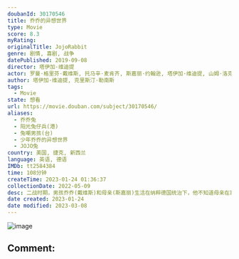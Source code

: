 ```yaml
---
doubanId: 30170546
title: 乔乔的异想世界
type: Movie
score: 8.3
myRating: 
originalTitle: JojoRabbit
genre: 剧情, 喜剧, 战争
datePublished: 2019-09-08
director: 塔伊加·维迪提
actor: 罗曼·格里芬·戴维斯, 托马辛·麦肯齐, 斯嘉丽·约翰逊, 塔伊加·维迪提, 山姆·洛克威尔, 蕾蓓尔·威尔森, 阿尔菲·艾伦, 斯戴芬·莫昌特, 阿奇·耶茨, 卢克·布兰登·菲尔德, 山姆·海加斯, 史丹斯拉夫·卡拉斯, 乔·温特劳布, 布莱恩·卡斯佩, 加布里埃尔·安德鲁斯, 罗伯特·伊斯特, 比利·雷纳, 克里斯蒂安·豪林斯, 吉尔比·格里芬·戴维斯, 哈迪·格里芬·戴维斯, 柯蒂斯·马修, 贝萨尼·亚当斯, 朱迪思·乔治, 维多利亚·霍根
author: 塔伊加·维迪提, 克里斯汀·勒南斯
tags:
  - Movie
state: 想看
url: https://movie.douban.com/subject/30170546/
aliases:
  - 乔乔兔
  - 阳光兔仔兵(港)
  - 兔嘲男孩(台)
  - 少年乔乔的异想世界
  - JOJO兔
country: 美国, 捷克, 新西兰
language: 英语, 德语
IMDb: tt2584384
time: 108分钟
createTime: 2023-01-24 01:36:37
collectionDate: 2022-05-09
desc: 二战时期，男孩乔乔(戴维斯)和母亲(斯嘉丽)生活在纳粹德国统治下，他不知道母亲在家中藏着一个犹太女孩(麦肯齐)，而母亲秘密为抵抗军工作。乔乔渴望加入希特勒青年团，他脑内出了一个颠覆版的希特勒，这个希特...
date created: 2023-01-24
date modified: 2023-03-08
---
```


![image](p2567973073.jpg)

Comment:
---
